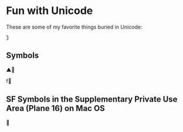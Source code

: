 # Fun with Unicode

These are some of my favorite things buried in Unicode:

```
⃣
```

## Symbols

▲⃣

f⃣

## SF Symbols in the Supplementary Private Use Area (Plane 16) on Mac OS

􀟒
